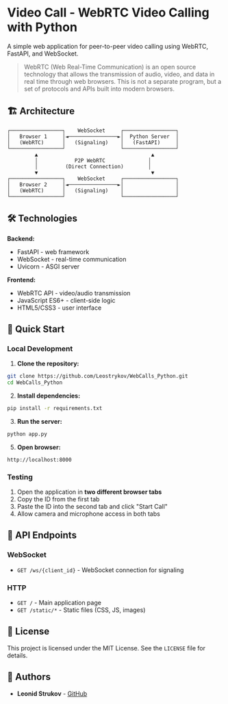 # Video Call - WebRTC Video Calling with Python

A simple web application for peer-to-peer video calling using WebRTC, FastAPI, and WebSocket.

> WebRTC (Web Real-Time Communication) is an open source technology that allows the transmission of audio, video, and data in real time through web browsers. This is not a separate program, but a set of protocols and APIs built into modern browsers.

## 🏗️ Architecture

```
┌─────────────────┐    WebSocket     ┌─────────────────┐
│   Browser 1     │◄────────────────►│  Python Server  │
│   (WebRTC)      │   (Signaling)    │   (FastAPI)     │
└─────────────────┘                  └─────────────────┘
         ▲                                     ▲
         │            P2P WebRTC              │
         │         (Direct Connection)        │
         ▼                                     ▼
┌─────────────────┐    WebSocket     ┌─────────────────┐
│   Browser 2     │◄────────────────►│                 │
│   (WebRTC)      │   (Signaling)    │                 │
└─────────────────┘                  └─────────────────┘
```

## 🛠️ Technologies

**Backend:**
- FastAPI - web framework
- WebSocket - real-time communication
- Uvicorn - ASGI server

**Frontend:**
- WebRTC API - video/audio transmission
- JavaScript ES6+ - client-side logic
- HTML5/CSS3 - user interface

## 🚀 Quick Start

### Local Development

1. **Clone the repository:**
```bash
git clone https://github.com/Leostrykov/WebCalls_Python.git
cd WebCalls_Python
```

2. **Install dependencies:**
```bash
pip install -r requirements.txt
```

3. **Run the server:**
```bash
python app.py
```

5. **Open browser:**
```
http://localhost:8000
```

### Testing

1. Open the application in **two different browser tabs**
2. Copy the ID from the first tab
3. Paste the ID into the second tab and click "Start Call"
4. Allow camera and microphone access in both tabs

## 🎯 API Endpoints

### WebSocket
- `GET /ws/{client_id}` - WebSocket connection for signaling

### HTTP
- `GET /` - Main application page
- `GET /static/*` - Static files (CSS, JS, images)

## 📄 License

This project is licensed under the MIT License. See the `LICENSE` file for details.

## 👥 Authors

- **Leonid Strukov** - [GitHub](https://github.com/Leostrykov)
